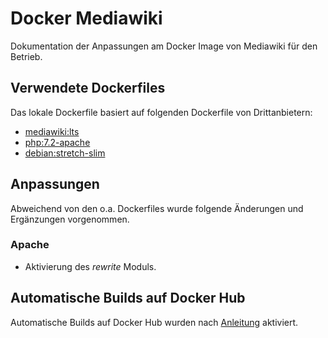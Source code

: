# Docker Mediawiki

Dokumentation der Anpassungen am Docker Image von Mediawiki für den Betrieb.

## Verwendete Dockerfiles

Das lokale Dockerfile basiert auf folgenden Dockerfile von Drittanbietern:
* [mediawiki:lts](https://github.com/wikimedia/mediawiki-docker/blob/master/1.31/Dockerfile)
* [php:7.2-apache](https://github.com/docker-library/php/blob/master/7.2/stretch/apache/Dockerfile)
* [debian:stretch-slim](https://github.com/debuerreotype/debuerreotype/blob/master/Dockerfile)

## Anpassungen

Abweichend von den o.a. Dockerfiles wurde folgende Änderungen und Ergänzungen vorgenommen.

### Apache

* Aktivierung des *rewrite* Moduls.

## Automatische Builds auf Docker Hub

Automatische Builds auf Docker Hub wurden nach [Anleitung](https://docs.docker.com/docker-hub/builds/) aktiviert.
